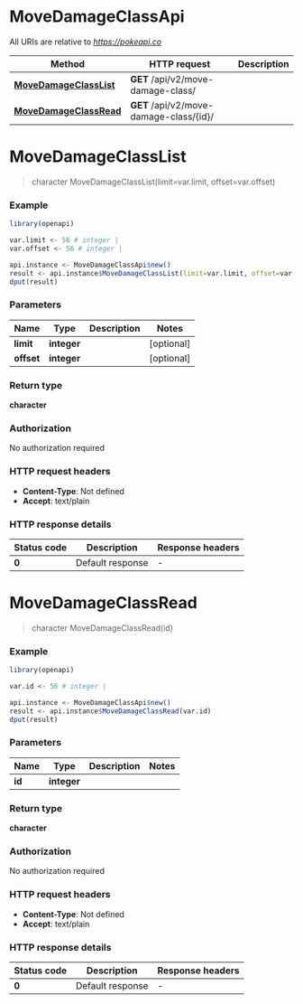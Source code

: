 # MoveDamageClassApi

All URIs are relative to *https://pokeapi.co*

Method | HTTP request | Description
------------- | ------------- | -------------
[**MoveDamageClassList**](MoveDamageClassApi.md#MoveDamageClassList) | **GET** /api/v2/move-damage-class/ | 
[**MoveDamageClassRead**](MoveDamageClassApi.md#MoveDamageClassRead) | **GET** /api/v2/move-damage-class/{id}/ | 


# **MoveDamageClassList**
> character MoveDamageClassList(limit=var.limit, offset=var.offset)



### Example
```R
library(openapi)

var.limit <- 56 # integer | 
var.offset <- 56 # integer | 

api.instance <- MoveDamageClassApi$new()
result <- api.instance$MoveDamageClassList(limit=var.limit, offset=var.offset)
dput(result)
```

### Parameters

Name | Type | Description  | Notes
------------- | ------------- | ------------- | -------------
 **limit** | **integer**|  | [optional] 
 **offset** | **integer**|  | [optional] 

### Return type

**character**

### Authorization

No authorization required

### HTTP request headers

 - **Content-Type**: Not defined
 - **Accept**: text/plain

### HTTP response details
| Status code | Description | Response headers |
|-------------|-------------|------------------|
| **0** | Default response |  -  |

# **MoveDamageClassRead**
> character MoveDamageClassRead(id)



### Example
```R
library(openapi)

var.id <- 56 # integer | 

api.instance <- MoveDamageClassApi$new()
result <- api.instance$MoveDamageClassRead(var.id)
dput(result)
```

### Parameters

Name | Type | Description  | Notes
------------- | ------------- | ------------- | -------------
 **id** | **integer**|  | 

### Return type

**character**

### Authorization

No authorization required

### HTTP request headers

 - **Content-Type**: Not defined
 - **Accept**: text/plain

### HTTP response details
| Status code | Description | Response headers |
|-------------|-------------|------------------|
| **0** | Default response |  -  |

